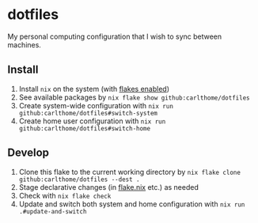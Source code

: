 # dotfiles

My personal computing configuration that I wish to sync between machines.

## Install

1. Install `nix` on the system (with [flakes enabled](https://nixos.wiki/wiki/Flakes#Enable_flakes))
1. See available packages by `nix flake show github:carlthome/dotfiles`
1. Create system-wide configuration with `nix run github:carlthome/dotfiles#switch-system`
1. Create home user configuration with `nix run github:carlthome/dotfiles#switch-home`

## Develop

1. Clone this flake to the current working directory by `nix flake clone github:carlthome/dotfiles --dest .`
1. Stage declarative changes (in [flake.nix](./flake.nix) etc.) as needed
1. Check with `nix flake check`
1. Update and switch both system and home configuration with `nix run .#update-and-switch`
